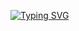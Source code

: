 [![Typing SVG](https://readme-typing-svg.herokuapp.com?center=true&vCenter=true&multiline=true&lines=Hi!+I'm+JIBSIL!+%F0%9F%91%8B;I+code+JavaScript+and+Node.js)](https://git.io/typing-svg)

<!--
**JIBSIL/jibsil** is a ✨ _special_ ✨ repository because its `README.md` (this file) appears on your GitHub profile.

Here are some ideas to get you started:

- 🔭 I’m currently working on ...
- 🌱 I’m currently learning ...
- 👯 I’m looking to collaborate on ...
- 🤔 I’m looking for help with ...
- 💬 Ask me about ...
- 📫 How to reach me: ...
- 😄 Pronouns: ...
- ⚡ Fun fact: ...
-->
